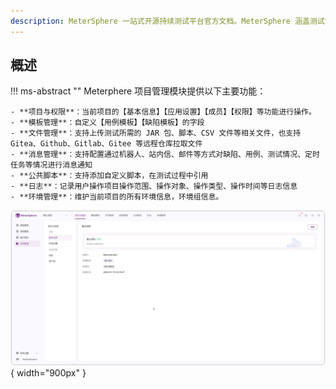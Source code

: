 ```yaml
---
description: MeterSphere 一站式开源持续测试平台官方文档。MeterSphere 涵盖测试管理、接口测试、UI 测试和性能测试等功能，全面兼容 JMeter、Selenium 等主流开源标准，有效助力开发和测试团队充分利用云弹性进行高度可 扩展的自动化测试，加速高质量的软件交付。
---
```


## 概述
!!! ms-abstract ""
    Meterphere 项目管理模块提供以下主要功能：<br>

    - **项目与权限**：当前项目的【基本信息】【应用设置】【成员】【权限】等功能进行操作。
    - **模板管理**：自定义【用例模板】【缺陷模板】的字段
    - **文件管理**：支持上传测试所需的 JAR 包、脚本、CSV 文件等相关文件，也支持 Gitea、Github、Gitlab、Gitee 等远程仓库拉取文件
    - **消息管理**：支持配置通过机器人、站内信、邮件等方式对缺陷、用例、测试情况、定时任务等情况进行消息通知
    - **公共脚本**：支持添加自定义脚本，在测试过程中引用
    - **日志**：记录用户操作项目操作范围、操作对象、操作类型、操作时间等日志信息
    - **环境管理**：维护当前项目的所有环境信息，环境组信息。

![!项目设置](../../img/project_management/overview/系统管理页面.png){ width="900px" }
